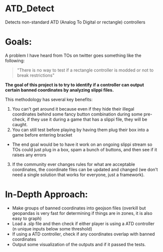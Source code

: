 # ATD_Detect
Detects non-standard ATD (Analog To Digital or rectangle) controllers

# Goals:
A problem I have heard from TOs on twitter goes something like the following:

> "There is no way to test if a rectangle controller is modded or not to break restrictions"

**The goal of this project is to try to identify if a controller can output certain banned coordinates by analyzing slippi files.**

This methodology has several key benefits:
1. You can't get around it because even if they hide their illegal coordinates behind some fancy button combination during some pre-check, if they use it during a game that has a slippi file, they will be caught.
2. You can still test before playing by having them plug their box into a game before entering bracket
  - The end goal would be to have it work on an ongoing slippi stream so TOs could just plug in a box, spam a bunch of buttons, and then see if it raises any errors
3. If the community ever changes rules for what are acceptable coordinates, the coordinate files can be updated and changed (we don't need a single solution that works for everyone, just a framework).

# In-Depth Approach:
- Make groups of banned coordinates into geojson files (overkill but geopandas is very fast for determining if things are in zones, it is also easy to graph)
- Load a .slp file and then check if either player is using a ATD controller (n unique inputs below some threshold)
- If using a ATD controller, check if any coordinates overlap with banned coordinates
- Output some visualization of the outputs and if it passed the tests.
